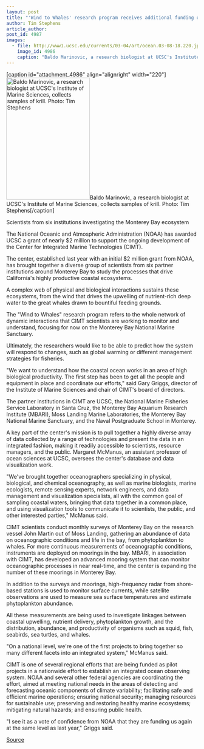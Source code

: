 ```yaml
---
layout: post
title: "'Wind to Whales' research program receives additional funding of $2 million"
author: Tim Stephens
article_author: 
post_id: 4987
images:
  - file: http://www1.ucsc.edu/currents/03-04/art/ocean.03-08-18.220.jpg
    image_id: 4986
    caption: "Baldo Marinovic, a research biologist at UCSC's Institute of Marine Sciences, collects samples of krill. Photo: Tim Stephens"
---
```


[caption id="attachment_4986" align="alignright" width="220"]<a href="http://dev-ucsc-news.pantheonsite.io/wp-content/uploads/2003/08/ocean.03-08-18.220.jpg"><img class="size-full wp-image-4986" src="http://dev-ucsc-news.pantheonsite.io/wp-content/uploads/2003/08/ocean.03-08-18.220.jpg" alt="Baldo Marinovic, a research biologist at UCSC's Institute of Marine Sciences, collects samples of krill. Photo: Tim Stephens" width="220" height="321" /></a>Baldo Marinovic, a research biologist at UCSC's Institute of Marine Sciences, collects samples of krill. Photo: Tim Stephens[/caption]
<p class="sectionheadblack">
  Scientists from six institutions investigating the Monterey Bay ecosystem
</p>
<p>
  The National Oceanic and Atmospheric Administration (NOAA) has awarded UCSC a grant of nearly $2 million to support the ongoing development of the Center for Integrated Marine Technologies (CIMT).
</p>
<p>
  The center, established last year with an initial $2 million grant from NOAA, has brought together a diverse group of scientists from six partner institutions around Monterey Bay to study the processes that drive California's highly productive coastal ecosystems.<br>
</p>
<p>
  A complex web of physical and biological interactions sustains these ecosystems, from the wind that drives the upwelling of nutrient-rich deep water to the great whales drawn to bountiful feeding grounds.
</p>
<p>
  The "Wind to Whales" research program refers to the whole network of dynamic interactions that CIMT scientists are working to monitor and understand, focusing for now on the Monterey Bay National Marine Sanctuary.
</p>
<p>
  Ultimately, the researchers would like to be able to predict how the system will respond to changes, such as global warming or different management strategies for fisheries.<br>
</p>
<p>
  "We want to understand how the coastal ocean works in an area of high biological productivity. The first step has been to get all the people and equipment in place and coordinate our efforts," said Gary Griggs, director of the Institute of Marine Sciences and chair of CIMT's board of directors.<br>
</p>
<p>
  The partner institutions in CIMT are UCSC, the National Marine Fisheries Service Laboratory in Santa Cruz, the Monterey Bay Aquarium Research Institute (MBARI), Moss Landing Marine Laboratories, the Monterey Bay National Marine Sanctuary, and the Naval Postgraduate School in Monterey.<br>
</p>
<p>
  A key part of the center's mission is to pull together a highly diverse array of data collected by a range of technologies and present the data in an integrated fashion, making it readily accessible to scientists, resource managers, and the public. Margaret McManus, an assistant professor of ocean sciences at UCSC, oversees the center's database and data visualization work.<br>
</p>
<p>
  "We've brought together oceanographers specializing in physical, biological, and chemical oceanography, as well as marine biologists, marine ecologists, remote sensing experts, network engineers, and data management and visualization specialists, all with the common goal of sampling coastal waters, bringing that data together in a common place, and using visualization tools to communicate it to scientists, the public, and other interested parties," McManus said.<br>
</p>
<p>
  CIMT scientists conduct monthly surveys of Monterey Bay on the research vessel John Martin out of Moss Landing, gathering an abundance of data on oceanographic conditions and life in the bay, from phytoplankton to whales. For more continuous measurements of oceanographic conditions, instruments are deployed on moorings in the bay. MBARI, in association with CIMT, has developed an advanced mooring system that can monitor oceanographic processes in near real-time, and the center is expanding the number of these moorings in Monterey Bay.<br>
</p>
<p>
  In addition to the surveys and moorings, high-frequency radar from shore-based stations is used to monitor surface currents, while satellite observations are used to measure sea surface temperatures and estimate phytoplankton abundance.<br>
</p>
<p>
  All these measurements are being used to investigate linkages between coastal upwelling, nutrient delivery, phytoplankton growth, and the distribution, abundance, and productivity of organisms such as squid, fish, seabirds, sea turtles, and whales.<br>
</p>
<p>
  "On a national level, we're one of the first projects to bring together so many different facets into an integrated system," McManus said.<br>
</p>
<p>
  CIMT is one of several regional efforts that are being funded as pilot projects in a nationwide effort to establish an integrated ocean observing system. NOAA and several other federal agencies are coordinating the effort, aimed at meeting national needs in the areas of detecting and forecasting oceanic components of climate variability; facilitating safe and efficient marine operations; ensuring national security; managing resources for sustainable use; preserving and restoring healthy marine ecosystems; mitigating natural hazards; and ensuring public health.<br>
</p>
<p>
  "I see it as a vote of confidence from NOAA that they are funding us again at the same level as last year," Griggs said.<br>
</p>
<p><a href="http://www1.ucsc.edu/currents/03-04/08-18/cimt.html" title="Permalink to cimt">Source</a></p>
